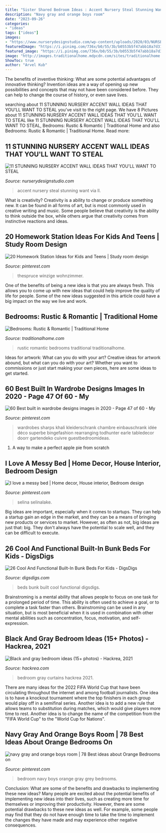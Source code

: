 ```yaml
---
title: "Sister Shared Bedroom Ideas : Accent Nursery Steal Stunning Want Via Ll"
description: "Navy gray and orange boys room"
date: "2023-09-26"
categories:
- "ideas"
tags: ["ideas"]
images:
- "https://www.nurserydesignstudio.com/wp-content/uploads/2020/03/NURSERY-ACCENT-WALL-IDEAS-15.png"
featuredImage: "https://i.pinimg.com/736x/b0/55/3b/b0553b5f47abb18a7d316bd54862cd22.jpg"
featured_image: "https://i.pinimg.com/736x/b0/55/3b/b0553b5f47abb18a7d316bd54862cd22.jpg"
image: "http://images.traditionalhome.mdpcdn.com/sites/traditionalhome.com/files/styles/facebook_og_image/public/slide/101623917.jpg?itok=Lcvns-eJ"
ShowToc: true
author: "Arvel Kub"
---
```



The benefits of inventive thinking: What are some potential advantages of innovative thinking?
Invention ideas are a way of opening up new possibilities and concepts that may not have been considered before. They can help to change the course of history, or even save lives.

	

		
searching about 11 STUNNING NURSERY ACCENT WALL IDEAS THAT YOU&#039;LL WANT TO STEAL you've visit to the right page. We have 8 Pictures about 11 STUNNING NURSERY ACCENT WALL IDEAS THAT YOU&#039;LL WANT TO STEAL like 11 STUNNING NURSERY ACCENT WALL IDEAS THAT YOU&#039;LL WANT TO STEAL, Bedrooms: Rustic &amp; Romantic | Traditional Home and also Bedrooms: Rustic &amp; Romantic | Traditional Home. Read more:
		
    
## 11 STUNNING NURSERY ACCENT WALL IDEAS THAT YOU&#039;LL WANT TO STEAL

<img loading=lazy src="https://www.nurserydesignstudio.com/wp-content/uploads/2020/03/NURSERY-ACCENT-WALL-IDEAS-15.png" onerror="this.onerror=null;this.src='https://tse2.mm.bing.net/th?id=OIP.K4yT-K8ztcWs3UZe-OaLBAHaLH&amp;pid=15.1';" alt="11 STUNNING NURSERY ACCENT WALL IDEAS THAT YOU&#039;LL WANT TO STEAL">

_Source: nurserydesignstudio.com_

>accent nursery steal stunning want via ll. 

	

What is creativity?
Creativity is a ability to change or produce something new. It can be found in all forms of art, but is most commonly used in creative writing and music. Some people believe that creativity is the ability to think outside the box, while others argue that creativity comes from instinctive reactions and ideas.

    
## 20 Homework Station Ideas For Kids And Teens | Study Room Design

<img loading=lazy src="https://i.pinimg.com/736x/fe/7a/22/fe7a222ddd4230bb1788f25d62bdeb60.jpg" onerror="this.onerror=null;this.src='https://tse4.mm.bing.net/th?id=OIP.9FqWv6sGr4oYwU6J96cjBwHaIJ&amp;pid=15.1';" alt="20 Homework Station Ideas for Kids and Teens | Study room design">

_Source: pinterest.com_

>thespruce winzige wohnzimmer. 

	

One of the benefits of being a new idea is that you are always fresh. This allows you to come up with new ideas that could help improve the quality of life for people. Some of the new ideas suggested in this article could have a big impact on the way we live and work.

    
## Bedrooms: Rustic &amp; Romantic | Traditional Home

<img loading=lazy src="http://images.traditionalhome.mdpcdn.com/sites/traditionalhome.com/files/styles/facebook_og_image/public/slide/101623917.jpg?itok=Lcvns-eJ" onerror="this.onerror=null;this.src='https://tse1.mm.bing.net/th?id=OIP.JtZJkbqy3HZfiCnm7QVDWwHaLH&amp;pid=15.1';" alt="Bedrooms: Rustic &amp; Romantic | Traditional Home">

_Source: traditionalhome.com_

>rustic romantic bedrooms traditional traditionalhome. 

	

Ideas for artwork: What can you do with your art?
Creative ideas for artwork abound, but what can you do with your art? Whether you want to commissions or just start making your own pieces, here are some ideas to get started.

    
## 60 Best Built In Wardrobe Designs Images In 2020 - Page 47 Of 60 - My

<img loading=lazy src="https://i.pinimg.com/736x/92/b1/57/92b157f1422a9be3825e2bbf124ea8d6.jpg" onerror="this.onerror=null;this.src='https://tse1.mm.bing.net/th?id=OIP.VIWJcvP-zssSilOLY-YksgHaMV&amp;pid=15.1';" alt="60 Best built in wardrobe designs images in 2020 - Page 47 of 60 - My">

_Source: pinterest.com_

>wardrobes sharps khali kleiderschrank chambre einbauschrank idée déco superbe bingefashion rearranging todhunter earle tabledecor doorr gartendeko cuivre guestbedroomideas. 

	

1. A way to make a perfect apple pie from scratch 

    
## I Love A Messy Bed | Home Decor, House Interior, Bedroom Design

<img loading=lazy src="https://i.pinimg.com/736x/b0/55/3b/b0553b5f47abb18a7d316bd54862cd22.jpg" onerror="this.onerror=null;this.src='https://tse3.mm.bing.net/th?id=OIP.kTqK7EUr4ak13PSPq5lmrgHaJ3&amp;pid=15.1';" alt="I love a messy bed | Home decor, House interior, Bedroom design">

_Source: pinterest.com_

>selina selinalake. 

	

Big ideas are important, especially when it comes to startups. They can help a startup gain an edge in the market, and they can be a means of bringing new products or services to market. However, as often as not, big ideas are just that: big. They don't always have the potential to scale well, and they can be difficult to execute.

    
## 26 Cool And Functional Built-In Bunk Beds For Kids - DigsDigs

<img loading=lazy src="https://www.digsdigs.com/photos/cool-and-functional-built-in-bunk-beds-for-kids-10.jpg" onerror="this.onerror=null;this.src='https://tse3.mm.bing.net/th?id=OIP.IG1BqXEPlIXYCSxZeexWMAHaJ4&amp;pid=15.1';" alt="26 Cool And Functional Built-In Bunk Beds For Kids - DigsDigs">

_Source: digsdigs.com_

>beds bunk built cool functional digsdigs. 

	

Brainstroming is a mental ability that allows people to focus on one task for a prolonged period of time. This ability is often used to achieve a goal, or to complete a task faster than others. Brainstroming can be used in any situation, but is most beneficial when it is used in combination with other mental abilities such as concentration, focus, motivation, and self-expression.

    
## Black And Gray Bedroom Ideas (15+ Photos) - Hackrea, 2021

<img loading=lazy src="https://www.hackrea.com/wp-content/uploads/2020/08/gray-bedroom-black-curtains-768x768.jpg" onerror="this.onerror=null;this.src='https://tse3.mm.bing.net/th?id=OIP.jKqluN4nlP2qOlwMAqVIAgHaHa&amp;pid=15.1';" alt="Black and gray bedroom ideas (15+ photos) - Hackrea, 2021">

_Source: hackrea.com_

>bedroom gray curtains hackrea 2021. 

	

There are many ideas for the 2022 FIFA World Cup that have been circulating throughout the internet and among football journalists. One idea is to have a knockout tournament where the top finishers in each group would play off in a semifinal series. Another idea is to add a new rule that allows teams to substitution during matches, which would give players more time to rest. Another idea is to change the name of the competition from the "FIFA World Cup" to the "World Cup for Nations".

    
## Navy Gray And Orange Boys Room | 78 Best Ideas About Orange Bedrooms On

<img loading=lazy src="https://i.pinimg.com/736x/57/be/72/57be7283246f2b2b46bbc4171af0c15a.jpg" onerror="this.onerror=null;this.src='https://tse1.mm.bing.net/th?id=OIP.IR1Hf_3H-p3o_jnQ8DJCAQHaLH&amp;pid=15.1';" alt="navy gray and orange boys room | 78 Best ideas about Orange Bedrooms on">

_Source: pinterest.com_

>bedroom navy boys orange gray grey bedrooms. 

	

Conclusion: What are some of the benefits and drawbacks to implementing these new ideas?
Many people are excited about the potential benefits of implementing new ideas into their lives, such as creating more time for themselves or improving their productivity. However, there are some potential drawbacks to these new ideas as well. For example, some people may find that they do not have enough time to take the time to implement the changes they have made and may experience other negative consequences.

